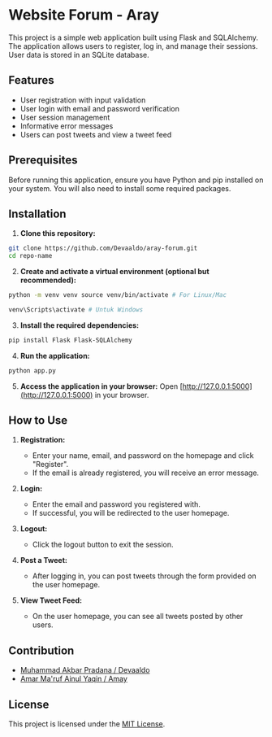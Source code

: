 # Website Forum - Aray

This project is a simple web application built using Flask and SQLAlchemy. The application allows users to register, log in, and manage their sessions. User data is stored in an SQLite database.

## Features

- User registration with input validation
- User login with email and password verification
- User session management
- Informative error messages
- Users can post tweets and view a tweet feed

## Prerequisites

Before running this application, ensure you have Python and pip installed on your system. You will also need to install some required packages.

## Installation

1. **Clone this repository:**

```bash
git clone https://github.com/Devaaldo/aray-forum.git
cd repo-name
```

2. **Create and activate a virtual environment (optional but recommended):**

```bash
python -m venv venv source venv/bin/activate # For Linux/Mac
```

```bash
venv\Scripts\activate # Untuk Windows
```

3. **Install the required dependencies:**

```bash
pip install Flask Flask-SQLAlchemy
```

4. **Run the application:**

```bash
python app.py
```

5. **Access the application in your browser:**
   Open [http://127.0.0.1:5000](http://127.0.0.1:5000) in your browser.

## How to Use

1. **Registration:**

   - Enter your name, email, and password on the homepage and click "Register".
   - If the email is already registered, you will receive an error message.

2. **Login:**

   - Enter the email and password you registered with.
   - If successful, you will be redirected to the user homepage.

3. **Logout:**

   - Click the logout button to exit the session.

4. **Post a Tweet:**

   - After logging in, you can post tweets through the form provided on the user homepage.

5. **View Tweet Feed:**
   - On the user homepage, you can see all tweets posted by other users.

## Contribution

- [Muhammad Akbar Pradana / Devaaldo](https://github.com/devaaldo)
- [Amar Ma'ruf Ainul Yaqin / Amay](https://github.com/amarmarufainulyaqin)

## License

This project is licensed under the [MIT License](LICENSE).
